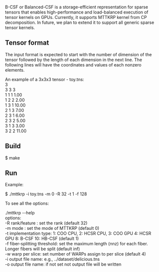 B-CSF or Balanced-CSF is a storage-efficient representation for sparse tensors that enables high-performance and load-balanced execution of tensor kernels on GPUs. Currently, it supports MTTKRP kernel from CP decomposition. In future, we plan to extend it to support all generic sparse tensor kernels.  

## Tensor format

The input format is expected to start with the number of dimension of the tensor followed by the length of each dimension in the next line. The following lines will have the coordinates and values of each nonzero elements.

An example of a 3x3x3 tensor - toy.tns:  
3  
3 3 3  
1 1 1 1.00  
1 2 2 2.00  
1 3 1 10.00  
2 1 3 7.00    
2 3 1 6.00    
2 3 2 5.00  
3 1 3 3.00  
3 2 2 11.00   

## Build 

$ make  

## Run

Example:

$ ./mttkrp -i toy.tns -m 0 -R 32 -t 1 -f 128

To see all the options: 
  
./mttkrp --help     
options:   
        -R rank/feature : set the rank (default 32)  
        -m mode : set the mode of MTTKRP (default 0)  
        -t implementation type: 1: COO CPU, 2: HCSR CPU, 3: COO GPU 4: HCSR GPU 8: B-CSF 10: HB-CSF (default 1)   
        -f fiber-splitting threshold: set the maximum length (nnz) for each fiber. Longer fibers will be split (default inf)  
        -w warp per slice: set number of WARPs assign to per slice  (default 4)  
        -i output file name: e.g., ../dataset/delicious.tns   
        -o output file name: if not set not output file will be written  


